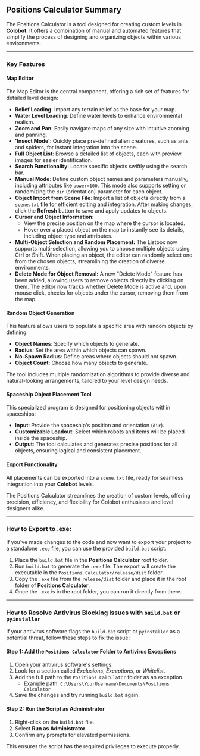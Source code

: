 ## Positions Calculator Summary 

The Positions Calculator is a tool designed for creating custom levels in **Colobot**. It offers a combination of manual and automated features that simplify the process of designing and organizing objects within various environments.  

---

### Key Features  

#### Map Editor  
The Map Editor is the central component, offering a rich set of features for detailed level design:  
- **Relief Loading**: Import any terrain relief as the base for your map.  
- **Water Level Loading**: Define water levels to enhance environmental realism.  
- **Zoom and Pan**: Easily navigate maps of any size with intuitive zooming and panning.  
- **'Insect Mode'**: Quickly place pre-defined alien creatures, such as ants and spiders, for instant integration into the scene.  
- **Full Object List**: Browse a detailed list of objects, each with preview images for easier identification.  
- **Search Functionality**: Locate specific objects swiftly using the search bar.  
- **Manual Mode**: Define custom object names and parameters manually, including attributes like `power=100`. This mode also supports setting or randomizing the `dir` (orientation) parameter for each object.  
- **Object Import from Scene File**: Import a list of objects directly from a `scene.txt` file for efficient editing and integration. After making changes, click the **Refresh** button to save and apply updates to objects.  
- **Cursor and Object Information**:  
  - View the precise position on the map where the cursor is located.  
  - Hover over a placed object on the map to instantly see its details, including object type and attributes.
- **Multi-Object Selection and Random Placement:** The Listbox now supports multi-selection, allowing you to choose multiple objects using Ctrl or Shift. When placing an object, the editor can randomly select one from the chosen objects, streamlining the creation of diverse environments.
- **Delete Mode for Object Removal:** A new "Delete Mode" feature has been added, allowing users to remove objects directly by clicking on them. The editor now tracks whether Delete Mode is active and, upon mouse click, checks for objects under the cursor, removing them from the map.

#### **Random Object Generation**  
This feature allows users to populate a specific area with random objects by defining:  
- **Object Names**: Specify which objects to generate.  
- **Radius**: Set the area within which objects can spawn.  
- **No-Spawn Radius**: Define areas where objects should not spawn.  
- **Object Count**: Choose how many objects to generate.  

The tool includes multiple randomization algorithms to provide diverse and natural-looking arrangements, tailored to your level design needs.  

#### **Spaceship Object Placement Tool**  
This specialized program is designed for positioning objects within spaceships:  
- **Input**: Provide the spaceship's position and orientation (`dir`).  
- **Customizable Loadout**: Select which robots and items will be placed inside the spaceship.  
- **Output**: The tool calculates and generates precise positions for all objects, ensuring logical and consistent placement.  

#### **Export Functionality**  
All placements can be exported into a `scene.txt` file, ready for seamless integration into your **Colobot** levels.  

The Positions Calculator streamlines the creation of custom levels, offering precision, efficiency, and flexibility for Colobot enthusiasts and level designers alike.

---

### How to Export to .exe:
If you've made changes to the code and now want to export your project to a standalone `.exe` file, you can use the provided `build.bat` script:
1. Place the `build.bat` file in the **Positions Calculator** root folder.
2. Run `build.bat` to generate the `.exe` file. The export will create the executable in the `Positions Calculator/release/dist` folder.
3. Copy the `.exe` file from the `release/dist` folder and place it in the root folder of **Positions Calculator**.
4. Once the `.exe` is in the root folder, you can run it directly from there.

---

### How to Resolve Antivirus Blocking Issues with `build.bat` or `pyinstaller`

If your antivirus software flags the `build.bat` script or `pyinstaller` as a potential threat, follow these steps to fix the issue:

#### **Step 1: Add the `Positions Calculator` Folder to Antivirus Exceptions**
1. Open your antivirus software's settings.  
2. Look for a section called *Exclusions*, *Exceptions*, or *Whitelist*.  
3. Add the full path to the `Positions Calculator` folder as an exception.  
   - Example path: `C:\Users\YourUsername\Documents\Positions Calculator`  
4. Save the changes and try running `build.bat` again.  

#### **Step 2: Run the Script as Administrator**
1. Right-click on the `build.bat` file.  
2. Select **Run as Administrator**.  
3. Confirm any prompts for elevated permissions.  

This ensures the script has the required privileges to execute properly. 
